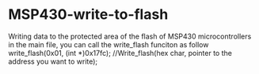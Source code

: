 # MSP430-write-to-flash
Writing data to the protected area of the flash of MSP430 microcontrollers
in the main file, you can call the write_flash funciton as follow
write_flash(0x01, (int *)0x17fc); //Write_flash(hex char, pointer to the address you want to write);
